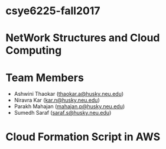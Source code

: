 # csye6225-fall2017
NetWork Structures and Cloud Computing
=======
# Team Members #
* Ashwini Thaokar (thaokar.a@husky.neu.edu)
* Niravra Kar (kar.n@husky.neu.edu)
* Parakh Mahajan (mahajan.p@husky.neu.edu)
* Sumedh Saraf (saraf.s@husky.neu.edu)

# Cloud Formation Script in AWS #
